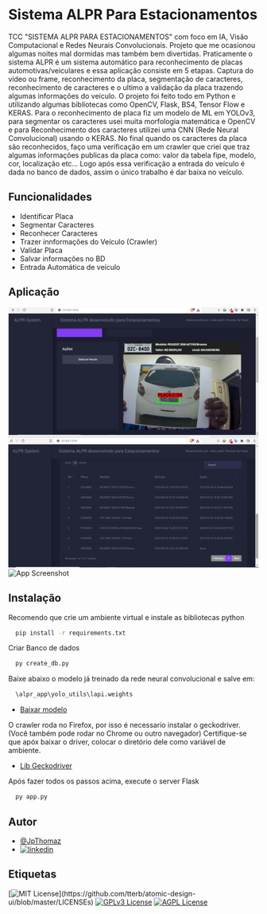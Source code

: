 
# Sistema ALPR Para Estacionamentos

TCC "SISTEMA ALPR PARA ESTACIONAMENTOS" com foco em IA, Visão Computacional e Redes Neurais Convolucionais. Projeto que me ocasionou algumas noites mal dormidas mas também bem divertidas.
Praticamente o sistema ALPR é um sistema automático para reconhecimento de placas automotivas/veiculares e essa aplicação consiste em 5 etapas.
Captura do vídeo ou frame, reconhecimento da placa, segmentação de caracteres, reconhecimento de caracteres e o ultimo a validação da placa trazendo algumas informações do veículo.
O projeto foi feito todo em Python e utilizando algumas bibliotecas como OpenCV, Flask, BS4, Tensor Flow e KERAS. Para o reconhecimento de placa fiz um modelo de ML em YOLOv3, para segmentar os caracteres usei muita morfologia matemática e OpenCV e para Reconhecimento dos caracteres utilizei uma CNN (Rede Neural Convolucional) usando o KERAS. No final quando os caracteres da placa são reconhecidos, faço uma verificação em um crawler que criei que traz algumas informações publicas da placa como: valor da tabela fipe, modelo, cor, localização etc... Logo após essa verificação a entrada do veículo é dada no banco de dados, assim o único trabalho é dar baixa no veículo. 

## Funcionalidades

- Identificar Placa
- Segmentar Caracteres
- Reconhecer Caracteres
- Trazer innformações do Veículo (Crawler)
- Validar Placa
- Salvar informações no BD
- Entrada Automática de veículo

## Aplicação

![App Screenshot](https://github.com/JpThomaz/ALPR-Python-Brazill/blob/main/img/captura.png?raw=true)
![App Screenshot](https://github.com/JpThomaz/ALPR-Python-Brazill/blob/main/img/inserido.png?raw=true)
![App Screenshot](https://github.com/JpThomaz/ALPR-Python-Brazill/blob/main/img/saída.png?raw=true)

## Instalação

Recomendo que crie um ambiente virtual e instale as bibliotecas python

```bash
  pip install -r requirements.txt
```

Criar Banco de dados
```bash
  py create_db.py
```

Baixe abaixo o modelo já treinado da rede neural convolucional e salve em:
```bash
  \alpr_app\yolo_utils\lapi.weights
```
- [Baixar modelo](https://github.com/JpThomaz/ALPR-Python-Brazill/releases/download/model/lapi.weights)

O crawler roda no Firefox, por isso é necessario instalar o geckodriver. (Você também pode rodar no Chrome ou outro navegador)
Certifique-se que apóx baixar o driver, colocar o diretório dele como variável de ambiente.
- [Lib Geckodriver](https://github.com/mozilla/geckodriver/releases)

Após fazer todos os passos acima, execute  o server Flask
```bash
  py app.py
```
## Autor

- [@JpThomaz](https://github.com/JpThomaz)
- [![linkedin](https://img.shields.io/badge/linkedin-0A66C2?style=for-the-badge&logo=linkedin&logoColor=white)](https://www.linkedin.com/in/joao-pedro-thomaz-de-paula/)


## Etiquetas

[![MIT License](https://img.shields.io/apm/l/atomic-design-ui.svg?)](https://github.com/tterb/atomic-design-ui/blob/master/LICENSEs)
[![GPLv3 License](https://img.shields.io/badge/License-GPL%20v3-yellow.svg)](https://opensource.org/licenses/)
[![AGPL License](https://img.shields.io/badge/license-AGPL-blue.svg)](http://www.gnu.org/licenses/agpl-3.0)

